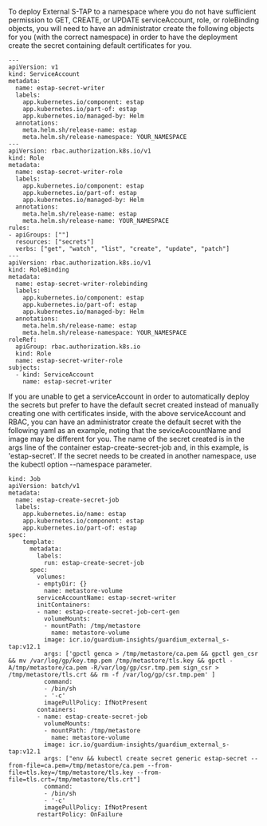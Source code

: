 To deploy External S-TAP to a namespace where you do not have sufficient
permission to GET, CREATE, or UPDATE serviceAccount, role, or roleBinding
objects, you will need to have an administrator create the following
objects for you (with the correct namespace) in order to have the
deployment create the secret containing default certificates for you.

```
---
apiVersion: v1
kind: ServiceAccount
metadata:
  name: estap-secret-writer
  labels:
    app.kubernetes.io/component: estap
    app.kubernetes.io/part-of: estap
    app.kubernetes.io/managed-by: Helm
  annotations:
    meta.helm.sh/release-name: estap
    meta.helm.sh/release-namespace: YOUR_NAMESPACE
---
apiVersion: rbac.authorization.k8s.io/v1
kind: Role
metadata:
  name: estap-secret-writer-role
  labels:
    app.kubernetes.io/component: estap
    app.kubernetes.io/part-of: estap
    app.kubernetes.io/managed-by: Helm
  annotations:
    meta.helm.sh/release-name: estap
    meta.helm.sh/release-name: YOUR_NAMESPACE
rules:
- apiGroups: [""]
  resources: ["secrets"]
  verbs: ["get", "watch", "list", "create", "update", "patch"]
---
apiVersion: rbac.authorization.k8s.io/v1
kind: RoleBinding
metadata:
  name: estap-secret-writer-rolebinding
  labels:
    app.kubernetes.io/component: estap
    app.kubernetes.io/part-of: estap
    app.kubernetes.io/managed-by: Helm
  annotations:
    meta.helm.sh/release-name: estap
    meta.helm.sh/release-namespace: YOUR_NAMESPACE
roleRef:
  apiGroup: rbac.authorization.k8s.io
  kind: Role
  name: estap-secret-writer-role
subjects:
  - kind: ServiceAccount
    name: estap-secret-writer
```

If you are unable to get a serviceAccount in order to automatically
deploy the secrets but prefer to have the default secret created
instead of manually creating one with certificates inside, with 
the above serviceAccount and RBAC, you can have an administrator
create the default secret with the following yaml as an example,
noting that the seviceAccountName and image may be different
for you.  The name of the secret created is in the args line 
of the container estap-create-secret-job and, in this example, is
'estap-secret'.  If the secret needs to be created in another
namespace, use the kubectl option --namespace parameter.

```
kind: Job
apiVersion: batch/v1
metadata:
  name: estap-create-secret-job
  labels:
    app.kubernetes.io/name: estap
    app.kubernetes.io/component: estap
    app.kubernetes.io/part-of: estap
spec:
    template:
      metadata:
        labels:
          run: estap-create-secret-job
      spec:
        volumes:
        - emptyDir: {}
          name: metastore-volume
        serviceAccountName: estap-secret-writer
        initContainers:
        - name: estap-create-secret-job-cert-gen
          volumeMounts:
          - mountPath: /tmp/metastore
            name: metastore-volume
          image: icr.io/guardium-insights/guardium_external_s-tap:v12.1
          args: ['gpctl genca > /tmp/metastore/ca.pem && gpctl gen_csr && mv /var/log/gp/key.tmp.pem /tmp/metastore/tls.key && gpctl -A/tmp/metastore/ca.pem -R/var/log/gp/csr.tmp.pem sign_csr > /tmp/metastore/tls.crt && rm -f /var/log/gp/csr.tmp.pem' ]
          command:
          - /bin/sh
          - '-c'
          imagePullPolicy: IfNotPresent
        containers:
        - name: estap-create-secret-job
          volumeMounts:
          - mountPath: /tmp/metastore
            name: metastore-volume
          image: icr.io/guardium-insights/guardium_external_s-tap:v12.1
          args: ["env && kubectl create secret generic estap-secret --from-file=ca.pem=/tmp/metastore/ca.pem --from-file=tls.key=/tmp/metastore/tls.key --from-file=tls.crt=/tmp/metastore/tls.crt"]
          command:
          - /bin/sh
          - '-c'
          imagePullPolicy: IfNotPresent
        restartPolicy: OnFailure
```
